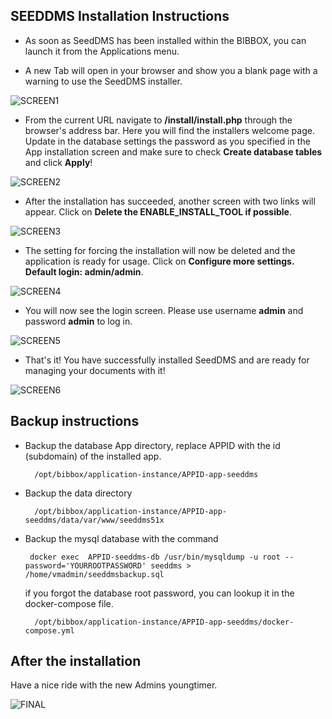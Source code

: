 ## SEEDDMS Installation Instructions 

* As soon as SeedDMS has been installed within the BIBBOX, you can launch it from the Applications menu.

* A new Tab will open in your browser and show you a blank page with a warning to use the SeedDMS installer.

![SCREEN1](screen-01.jpg)

* From the current URL navigate to **/install/install.php** through the browser's address bar. Here you will find the installers welcome page. 
Update in the database settings the password as you specified in the App installation screen and 
make sure to check **Create database tables** and click **Apply**!

![SCREEN2](screen-03.jpg)

* After the installation has succeeded, another screen with two links will appear. 
Click on **Delete the ENABLE_INSTALL_TOOL if possible**.

![SCREEN3](screen-04.jpg)

* The setting for forcing the installation will now be deleted and the application is ready for usage. Click on **Configure more settings. Default login: admin/admin**.

![SCREEN4](screen-05.jpg)

* You will now see the login screen. Please use username **admin** and password **admin** to log in.

![SCREEN5](screen-06.jpg)

* That's it! You have successfully installed SeedDMS and are ready for managing your documents with it!

![SCREEN6](screen-07.jpg)


## Backup instructions

* Backup the database App directory, replace APPID with the id (subdomain) of the installed app. 

        /opt/bibbox/application-instance/APPID-app-seeddms
        
* Backup the data directory 
    
        /opt/bibbox/application-instance/APPID-app-seeddms/data/var/www/seeddms51x
        
* Backup the mysql database with the command
       
       docker exec  APPID-seeddms-db /usr/bin/mysqldump -u root --password='YOURROOTPASSWORD' seeddms > /home/vmadmin/seeddmsbackup.sql

   if you forgot the database root password, you can lookup it in the docker-compose file. 
   
        /opt/bibbox/application-instance/APPID-app-seeddms/docker-compose.yml

## After the installation

Have a nice ride with the new Admins youngtimer.

![FINAL](install-screen-final.jpg)
